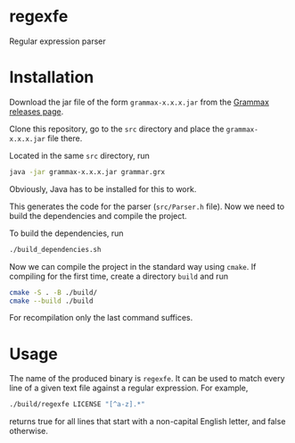 # regexfe
Regular expression parser

# Installation

Download the jar file of the form `grammax-x.x.x.jar` from the [Grammax releases page](https://github.com/ZeroBone/Grammax/releases).

Clone this repository, go to the `src` directory and place the `grammax-x.x.x.jar` file there.

Located in the same `src` directory, run
```bash
java -jar grammax-x.x.x.jar grammar.grx
```
Obviously, Java has to be installed for this to work.

This generates the code for the parser (`src/Parser.h` file). Now we need to build the dependencies and compile the project.

To build the dependencies, run
```bash
./build_dependencies.sh
```

Now we can compile the project in the standard way using `cmake`. If compiling for the first time, create a directory `build` and run
```bash
cmake -S . -B ./build/
cmake --build ./build
```
For recompilation only the last command suffices.

# Usage

The name of the produced binary is `regexfe`. It can be used to match every line of a given text file against a regular expression.
For example,
```bash
./build/regexfe LICENSE "[^a-z].*"
```
returns true for all lines that start with a non-capital English letter, and false otherwise.